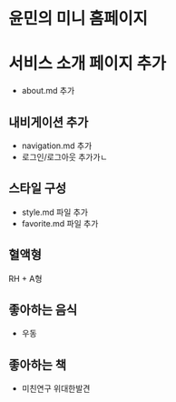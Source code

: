 # 윤민의 미니 홈페이지

# 서비스 소개 페이지 추가

- about.md 추가

## 내비게이션 추가

- navigation.md 추가
- 로그인/로그아웃 추가가ㄴ

## 스타일 구성

- style.md 파일 추가
- favorite.md 파일 추가

## 혈액형

RH + A형

## 좋아하는 음식

- 우동

## 좋아하는 책

- 미친연구 위대한발견
